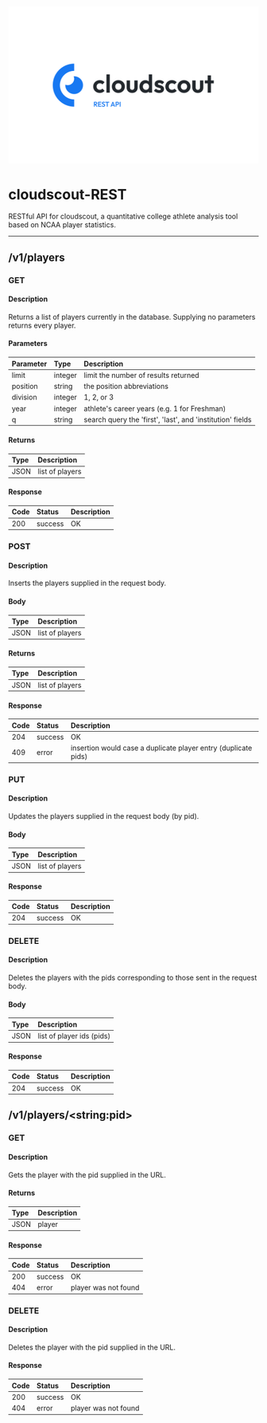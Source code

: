 ![banner](assets/cloudscout_restapi.png)
---
# cloudscout-REST

RESTful API for cloudscout, a quantitative college athlete analysis tool based on NCAA player statistics.

---
## /v1/players


### GET

#### Description
Returns a list of players currently in the database. Supplying no parameters returns every player.

#### Parameters
| Parameter | Type | Description |
|:-|:-|:-|
| limit | integer| limit the number of results returned |
| position | string | the position abbreviations |
| division | integer | 1, 2, or 3 |
| year | integer | athlete's career years (e.g. 1 for Freshman) |
| q | string | search query the 'first', 'last', and 'institution' fields | 

#### Returns
| Type | Description |
|:-|:-|
| JSON | list of players |

#### Response
| Code | Status | Description |
|:-|:-|:-|
| 200 | success | OK |


### POST

#### Description
Inserts the players supplied in the request body.

#### Body
| Type | Description |
|:-|:-|
| JSON | list of players |

#### Returns
| Type | Description |
|:-|:-|
| JSON | list of players |

#### Response
| Code | Status | Description |
|:-|:-|:-|
| 204 | success | OK |
| 409 | error | insertion would case a duplicate player entry (duplicate pids) |


### PUT

#### Description
Updates the players supplied in the request body (by pid).

#### Body
| Type | Description |
|:-|:-|
| JSON | list of players |

#### Response
| Code | Status | Description |
|:-|:-|:-|
| 204 | success | OK |


### DELETE

#### Description
Deletes the players with the pids corresponding to those sent in the request body.

#### Body
| Type | Description |
|:-|:-|
| JSON | list of player ids (pids) |

#### Response
| Code | Status | Description |
|:-|:-|:-|
| 204 | success | OK |

## /v1/players/\<string:pid\>


### GET

#### Description
Gets the player with the pid supplied in the URL.

#### Returns
| Type | Description |
|:-|:-|
| JSON | player |

#### Response
| Code | Status | Description |
|:-|:-|:-|
| 200 | success | OK |
| 404 | error | player was not found |


### DELETE

#### Description
Deletes the player with the pid supplied in the URL.

#### Response
| Code | Status | Description |
|:-|:-|:-|
| 200 | success | OK |
| 404 | error | player was not found  |
